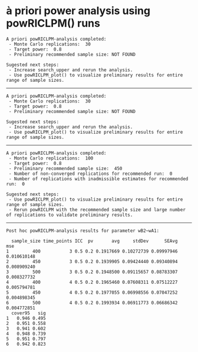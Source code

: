 # à priori power analysis using powRICLPM() runs

    
    A priori powRICLPM-analysis completed:
     - Monte Carlo replications:  30
     - Target power:  0.8
     - Preliminary recommended sample size: NOT FOUND
    
    Sugested next steps:
     - Increase search_upper and rerun the analysis.
     - Use powRICLPM_plot() to visualize preliminary results for entire range of sample sizes.

---

    
    A priori powRICLPM-analysis completed:
     - Monte Carlo replications:  30
     - Target power:  0.8
     - Preliminary recommended sample size: NOT FOUND
    
    Sugested next steps:
     - Increase search_upper and rerun the analysis.
     - Use powRICLPM_plot() to visualize preliminary results for entire range of sample sizes.

---

    
    A priori powRICLPM-analysis completed:
     - Monte Carlo replications:  100
     - Target power:  0.8
     - Preliminary recommended sample size:  450
     - Number of non-converged replications for recommended run:  0
     - Number of replications with inadmissible estimates for recommended run:  0
    
    Sugested next steps:
     - Use powRICLPM_plot() to visualize preliminary results for entire range of sample sizes.
     - Rerun powRICLPM with the recommended sample size and large number of replications to validate preliminary results.

---

    
    Post hoc powRICLPM-analysis results for parameter wB2~wA1:
    
      sample_size time_points ICC  pv       avg     stdDev      SEAvg         mse
    1         400           3 0.5 0.2 0.1917669 0.10272739 0.09997946 0.010610148
    2         450           3 0.5 0.2 0.1939905 0.09424440 0.09340894 0.008909240
    3         500           3 0.5 0.2 0.1948500 0.09115657 0.08783307 0.008327732
    4         400           4 0.5 0.2 0.1965460 0.07608311 0.07512227 0.005794781
    5         450           4 0.5 0.2 0.1977055 0.06998556 0.07047252 0.004898345
    6         500           4 0.5 0.2 0.1993934 0.06911773 0.06686342 0.004772851
      cover95   sig
    1   0.946 0.495
    2   0.951 0.558
    3   0.941 0.602
    4   0.948 0.739
    5   0.951 0.797
    6   0.942 0.823

